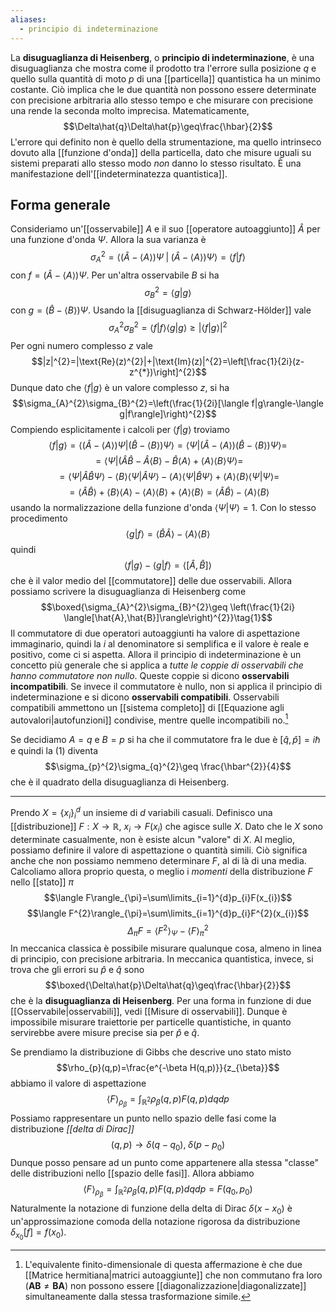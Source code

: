```yaml
---
aliases:
  - principio di indeterminazione
---
```

La **disuguaglianza di Heisenberg**, o **principio di indeterminazione**, è una disuguaglianza che mostra come il prodotto tra l'errore sulla posizione $q$ e quello sulla quantità di moto $p$ di una [[particella]] quantistica ha un minimo costante. Ciò implica che le due quantità non possono essere determinate con precisione arbitraria allo stesso tempo e che misurare con precisione una rende la seconda molto imprecisa. Matematicamente,
$$\Delta\hat{q}\Delta\hat{p}\geq\frac{\hbar}{2}$$
L'errore qui definito non è quello della strumentazione, ma quello intrinseco dovuto alla [[funzione d'onda]] della particella, dato che misure uguali su sistemi preparati allo stesso modo *non* danno lo stesso risultato. È una manifestazione dell'[[indeterminatezza quantistica]].
## Forma generale
Consideriamo un'[[osservabile]] $A$ e il suo [[operatore autoaggiunto]] $\hat{A}$ per una funzione d'onda $\Psi$. Allora la sua varianza è
$$\sigma_{A}^{2}=\langle (\hat{A}-\left\langle A \right\rangle)\Psi\;|\; (\hat{A}-\left\langle A \right\rangle)\Psi\rangle=\langle f|f\rangle$$
con $f=(\hat{A}-\left\langle A \right\rangle)\Psi$. Per un'altra osservabile $B$ si ha
$$\sigma_{B}^{2}=\langle g|g\rangle$$
con $g=(\hat{B}-\left\langle B \right\rangle)\Psi$. Usando la [[disuguaglianza di Schwarz-Hölder]] vale
$$\sigma_{A}^{2}\sigma_{B}^{2}=\langle f|f\rangle \langle g|g\rangle\geq |\langle f|g\rangle|^{2}$$
Per ogni numero complesso $z$ vale
$$|z|^{2}=|\text{Re}(z)^{2}|+|\text{Im}(z)|^{2}=\left[\frac{1}{2i}(z-z^{*})\right]^{2}$$
Dunque dato che $\langle f|g\rangle$ è un valore complesso $z$, si ha
$$\sigma_{A}^{2}\sigma_{B}^{2}=\left(\frac{1}{2i}[\langle f|g\rangle-\langle g|f\rangle]\right)^{2}$$
Compiendo esplicitamente i calcoli per $\langle f|g\rangle$ troviamo
$$\langle f|g\rangle=\langle (\hat{A}-\left\langle A \right\rangle)\Psi| (\hat{B}-\left\langle B \right\rangle)\Psi\rangle=\langle \Psi|(\hat{A}-\left\langle A \right\rangle)(\hat{B}-\left\langle B \right\rangle)\Psi\rangle=$$
$$=\langle \Psi|(\hat{A}\hat{B}-\hat{A}\left\langle B \right\rangle-\hat{B}\left\langle A \right\rangle+\left\langle A \right\rangle \left\langle B \right\rangle \Psi\rangle=$$
$$=\langle \Psi|\hat{A}\hat{B}\Psi\rangle-\left\langle B \right\rangle \langle \Psi|\hat{A}\Psi\rangle-\left\langle A \right\rangle \langle \Psi|\hat{B}\Psi\rangle+\left\langle A \right\rangle \left\langle B \right\rangle \langle \Psi|\Psi\rangle=$$
$$=\langle \hat{A}\hat{B} \rangle + \left\langle B \right\rangle \left\langle A \right\rangle - \left\langle A \right\rangle \left\langle B \right\rangle + \left\langle A \right\rangle \left\langle B \right\rangle= \langle \hat{A}\hat{B} \rangle - \left\langle A \right\rangle \left\langle B \right\rangle$$
usando la normalizzazione della funzione d'onda $\langle \Psi|\Psi\rangle=1$. Con lo stesso procedimento
$$\langle g|f\rangle=\langle \hat{B}\hat{A}\rangle - \left\langle A \right\rangle \left\langle B \right\rangle$$
quindi
$$\langle f|g\rangle-\langle g|f\rangle=\langle [\hat{A},\hat{B}] \rangle$$
che è il valor medio del [[commutatore]] delle due osservabili. Allora possiamo scrivere la disuguaglianza di Heisenberg come
$$\boxed{\sigma_{A}^{2}\sigma_{B}^{2}\geq \left(\frac{1}{2i} \langle[\hat{A},\hat{B}]\rangle\right)^{2}}\tag{1}$$
Il commutatore di due operatori autoaggiunti ha valore di aspettazione immaginario, quindi la $i$ al denominatore si semplifica e il valore è reale e positivo, come ci si aspetta. Allora il principio di indeterminazione è un concetto più generale che si applica a *tutte le coppie di osservabili che hanno commutatore non nullo*. Queste coppie si dicono **osservabili incompatibili**. Se invece il commutatore è nullo, non si applica il principio di indeterminazione e si dicono **osservabili compatibili**. Osservabili compatibili ammettono un [[sistema completo]] di [[Equazione agli autovalori|autofunzioni]] condivise, mentre quelle incompatibili no.[^1]

Se decidiamo $A=q$ e $B=p$ si ha che il commutatore fra le due è $[\hat{q},\hat{p}]=i\hbar$ e quindi la $(1)$ diventa
$$\sigma_{p}^{2}\sigma_{q}^{2}\geq \frac{\hbar^{2}}{4}$$
che è il quadrato della disuguaglianza di Heisenberg.
 
---

Prendo $X=\{x_{i}\}^{d}_{i}$ un insieme di $d$ variabili casuali. Definisco una [[distribuzione]] $F:X \rightarrow\mathbb{R}$, $x_{i} \rightarrow F(x_{i})$ che agisce sulle $X$. Dato che le $X$ sono determinate casualmente, non è esiste alcun "valore" di $X$. Al meglio, possiamo definire il valore di aspettazione o quantità simili. Ciò significa anche che non possiamo nemmeno determinare $F$, al di là di una media. Calcoliamo allora proprio questa, o meglio i *momenti* della distribuzione $F$ nello [[stato]] $\pi$
$$\langle F\rangle_{\pi}=\sum\limits_{i=1}^{d}p_{i}F(x_{i})$$
$$\langle F^{2}\rangle_{\pi}=\sum\limits_{i=1}^{d}p_{i}F^{2}(x_{i})$$
$$\Delta_{\pi}F=\langle F^{2}\rangle_{\Psi}-\langle F\rangle^{2}_{\pi}$$
In meccanica classica è possibile misurare qualunque cosa, almeno in linea di principio, con precisione arbitraria. In meccanica quantistica, invece, si trova che gli errori su $\hat{p}$ e $\hat{q}$ sono
$$\boxed{\Delta\hat{p}\Delta\hat{q}\geq\frac{\hbar}{2}}$$
che è la **disuguaglianza di Heisenberg**. Per una forma in funzione di due [[Osservabile|osservabili]], vedi [[Misure di osservabili]].
Dunque è impossibile misurare traiettorie per particelle quantistiche, in quanto servirebbe avere misure precise sia per $\hat{p}$ e $\hat{q}$.

Se prendiamo la distribuzione di Gibbs che descrive uno stato misto
$$\rho_{p}(q,p)=\frac{e^{-\beta H(q,p)}}{z_{\beta}}$$
abbiamo il valore di aspettazione
$$\langle F\rangle_{\rho_{\beta}}=\int_{\mathbb{R}^{2}}\rho_{\beta}(q,p)F(q,p)dqdp$$
Possiamo rappresentare un punto nello spazio delle fasi come la distribuzione *[[delta di Dirac]]*
$$(q,p)\rightarrow\delta(q-q_{0}),\;\delta(p-p_{0})$$
Dunque posso pensare ad un punto come appartenere alla stessa "classe" delle distribuzioni nello [[spazio delle fasi]]. Allora abbiamo
$$\langle F\rangle_{\rho_{\beta}}=\int_{\mathbb{R}^{2}}\rho_{\beta}(q,p)F(q,p)dqdp=F(q_{0},p_{0})$$
Naturalmente la notazione di funzione della delta di Dirac $\delta(x-x_{0})$ è un'approssimazione comoda della notazione rigorosa da distribuzione $\delta_{x_{0}}[f]=f(x_{0})$.

[^1]: L'equivalente finito-dimensionale di questa affermazione è che due [[Matrice hermitiana|matrici autoaggiunte]] che non commutano fra loro ($\mathbf{A}\mathbf{B}\neq \mathbf{B}\mathbf{A}$) non possono essere [[diagonalizzazione|diagonalizzate]] simultaneamente dalla stessa trasformazione simile.